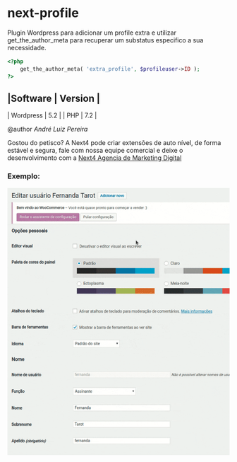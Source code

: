 # next-profile

Plugin Wordpress para adicionar um profile extra e utilizar get_the_author_meta para recuperar um substatus especifico a sua necessidade.

```php
<?php 
    get_the_author_meta( 'extra_profile', $profileuser->ID );
?>
```
|Software   | Version |
-----------------------
| Wordpress | 5.2     |
| PHP       | 7.2     |

@author
*André Luiz Pereira*

Gostou do petisco? A Next4 pode criar extensões de auto nível, de forma estável e segura, fale com nossa equipe comercial e deixe o desenvolvimento com a [Next4 Agencia de Marketing Digital](https://www.next4.com.br)

### Exemplo:
![Demo](demo/view-profile.gif)




